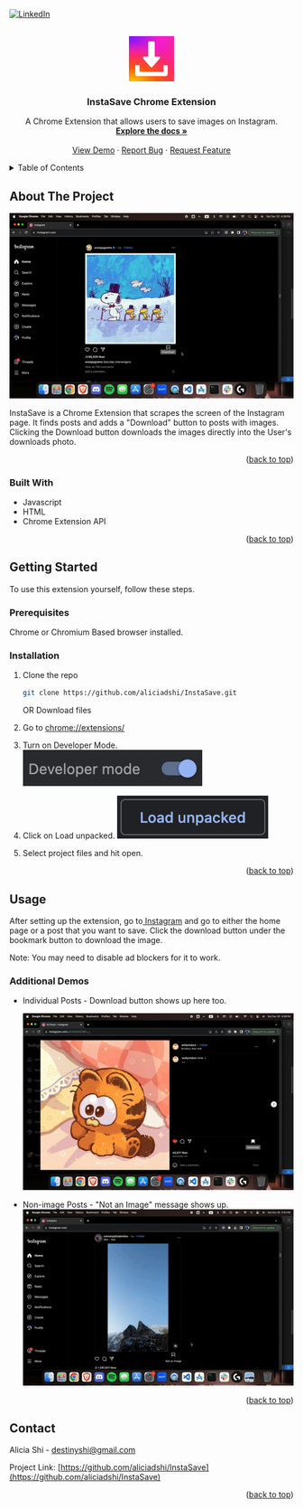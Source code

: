 <!-- Improved compatibility of back to top link: See: https://github.com/othneildrew/Best-README-Template/pull/73 -->
<a name="readme-top"></a>
<!--
*** Thanks for checking out the Best-README-Template. If you have a suggestion
*** that would make this better, please fork the repo and create a pull request
*** or simply open an issue with the tag "enhancement".
*** Don't forget to give the project a star!
*** Thanks again! Now go create something AMAZING! :D
-->



<!-- PROJECT SHIELDS -->
<!--
*** I'm using markdown "reference style" links for readability.
*** Reference links are enclosed in brackets [ ] instead of parentheses ( ).
*** See the bottom of this document for the declaration of the reference variables
*** for contributors-url, forks-url, etc. This is an optional, concise syntax you may use.
*** https://www.markdownguide.org/basic-syntax/#reference-style-links
-->
[![LinkedIn][linkedin-shield]][linkedin-url]



<!-- PROJECT LOGO -->
<br />
<div align="center">
  <a href="https://github.com/aliciadshi/InstaSave">
    <img src="instaSaveLogo.png" alt="Logo" width="80" height="80">
  </a>

<h3 align="center">InstaSave Chrome Extension</h3>

  <p align="center">
    A Chrome Extension that allows users to save images on Instagram.
    <br />
    <a href="https://github.com/aliciadshi/InstaSave"><strong>Explore the docs »</strong></a>
    <br />
    <br />
    <a href="https://github.com/aliciadshi/InstaSave">View Demo</a>
    ·
    <a href="https://github.com/aliciadshi/InstaSave/issues">Report Bug</a>
    ·
    <a href="https://github.com/aliciadshi/InstaSave/issues">Request Feature</a>
  </p>
</div>



<!-- TABLE OF CONTENTS -->
<details>
  <summary>Table of Contents</summary>
  <ol>
    <li>
      <a href="#about-the-project">About The Project</a>
      <ul>
        <li><a href="#built-with">Built With</a></li>
      </ul>
    </li>
    <li>
      <a href="#getting-started">Getting Started</a>
      <ul>
        <li><a href="#prerequisites">Prerequisites</a></li>
        <li><a href="#installation">Installation</a></li>
      </ul>
    </li>
    <li><a href="#usage">Usage</a></li>
    <li><a href="#contact">Contact</a></li>
  </ol>
</details>



<!-- ABOUT THE PROJECT -->
## About The Project

![InstaSave Demo Gif](./images/InstaSaveDemoGif.gif)

InstaSave is a Chrome Extension that scrapes the screen of the Instagram page. It finds posts and adds a "Download" button to posts with images. Clicking the Download button downloads the images directly into the User's downloads photo.

<p align="right">(<a href="#readme-top">back to top</a>)</p>



### Built With

* Javascript
* HTML
* Chrome Extension API

<p align="right">(<a href="#readme-top">back to top</a>)</p>



<!-- GETTING STARTED -->
## Getting Started

To use this extension yourself, follow these steps.

### Prerequisites

Chrome or Chromium Based browser installed.

### Installation

1. Clone the repo
   ```sh
   git clone https://github.com/aliciadshi/InstaSave.git
   ``` 
   OR Download files
   
2. Go to [chrome://extensions/](chrome://extensions/)
3. Turn on Developer Mode. ![Developer Mode](./images/Developer-Mode-Chrome_Extension.png)
4. Click on Load unpacked. ![Load Unpacked](./images/Load-Unpacked-Chrome-Extension.png)
5. Select project files and hit open.

<p align="right">(<a href="#readme-top">back to top</a>)</p>



<!-- USAGE EXAMPLES -->
## Usage

After setting up the extension, go to<a href = "https://instagram.com"> Instagram</a> and go to either the home page or a post that you want to save. Click the download button under the bookmark button to download the image.

Note: You may need to disable ad blockers for it to work.

### Additional Demos

* Individual Posts - Download button shows up here too.

  ![InstaSave Individual Post Demo Gif](./images/InstaSaveIndividualPostDemoGif.gif)

* Non-image Posts - "Not an Image" message shows up.
  ![InstaSave Reel Demo Gif](./images/InstaSaveReelDemoGif.gif)

<p align="right">(<a href="#readme-top">back to top</a>)</p>

<!-- CONTACT -->
## Contact

Alicia Shi - destinyshi@gmail.com

Project Link: [https://github.com/aliciadshi/InstaSave](https://github.com/aliciadshi/InstaSave)

<p align="right">(<a href="#readme-top">back to top</a>)</p>


<!-- MARKDOWN LINKS & IMAGES -->
<!-- https://www.markdownguide.org/basic-syntax/#reference-style-links -->
[contributors-shield]: https://img.shields.io/github/contributors/aliciadshi/InstaSave.svg?style=for-the-badge
[contributors-url]: https://github.com/aliciadshi/InstaSave/graphs/contributors
[forks-shield]: https://img.shields.io/github/forks/aliciadshi/InstaSave.svg?style=for-the-badge
[forks-url]: https://github.com/aliciadshi/InstaSave/network/members
[stars-shield]: https://img.shields.io/github/stars/aliciadshi/InstaSave.svg?style=for-the-badge
[stars-url]: https://github.com/aliciadshi/InstaSave/stargazers
[issues-shield]: https://img.shields.io/github/issues/aliciadshi/InstaSave.svg?style=for-the-badge
[issues-url]: https://github.com/aliciadshi/InstaSave/issues
[license-shield]: https://img.shields.io/github/license/aliciadshi/InstaSave.svg?style=for-the-badge
[license-url]: https://github.com/aliciadshi/InstaSave/blob/master/LICENSE.txt
[linkedin-shield]: https://img.shields.io/badge/-LinkedIn-black.svg?style=for-the-badge&logo=linkedin&colorB=555
[linkedin-url]: https://linkedin.com/in/aliciadshi
[product-screenshot]: images/screenshot.png
[Next.js]: https://img.shields.io/badge/next.js-000000?style=for-the-badge&logo=nextdotjs&logoColor=white
[Next-url]: https://nextjs.org/
[React.js]: https://img.shields.io/badge/React-20232A?style=for-the-badge&logo=react&logoColor=61DAFB
[React-url]: https://reactjs.org/
[Vue.js]: https://img.shields.io/badge/Vue.js-35495E?style=for-the-badge&logo=vuedotjs&logoColor=4FC08D
[Vue-url]: https://vuejs.org/
[Angular.io]: https://img.shields.io/badge/Angular-DD0031?style=for-the-badge&logo=angular&logoColor=white
[Angular-url]: https://angular.io/
[Svelte.dev]: https://img.shields.io/badge/Svelte-4A4A55?style=for-the-badge&logo=svelte&logoColor=FF3E00
[Svelte-url]: https://svelte.dev/
[Laravel.com]: https://img.shields.io/badge/Laravel-FF2D20?style=for-the-badge&logo=laravel&logoColor=white
[Laravel-url]: https://laravel.com
[Bootstrap.com]: https://img.shields.io/badge/Bootstrap-563D7C?style=for-the-badge&logo=bootstrap&logoColor=white
[Bootstrap-url]: https://getbootstrap.com
[JQuery.com]: https://img.shields.io/badge/jQuery-0769AD?style=for-the-badge&logo=jquery&logoColor=white
[JQuery-url]: https://jquery.com 
